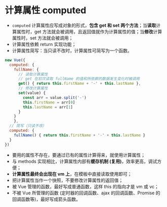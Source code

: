 # 计算属性 computed

* `computed` 计算属性应写成对象的形式，**包含 get 和 set 两个方法**；当**读取**计算属性时，get 方法就会被调用，且返回值就作为计算属性的值；当**修改**计算属性时，set 方法就会被调用；
* 计算属性依赖 return 实现功能；
* 计算属性简写：当只读不改时，计算属性可简写为一个函数。

```javascript
new Vue({
  computed: {
    fullName: {
      // 读取计算属性
      // get 在初次读取 fullName 的值和所依赖的数据发生变化时被调用
      get() { return this.firstName + '-' + this.lastName },
      // 修改计算属性
      set(value) {
        const arr = value.split('-')
        this.firstName = arr[0]
        this.lastName = arr[1]
      }
    }
	},
  // 简写（只读不改）
  computed: {
    fullName() { return this.firstName + '-' + this.lastName }
  }
})
```

* 要用的属性不存在，要通过已有的属性计算得来，就使用计算属性；
* 与 methods 实现相比，计算属性内部有**缓存机制 (复用)**，效率更高，调试方便；
* **计算属性最终会出现在 vm 上**，在模板中直接读取使用即可；
* 把计算属性当作一个快照，不要修改计算属性的返回值；
* 被 Vue 管理的函数，最好写成普通函数，这样 this 的指向才是 vm 或 vc；
* 不被 Vue 所管理的函数 (定时器的回调函数、ajax 的回调函数、Promise 的回调函数等)，最好写成箭头函数。

